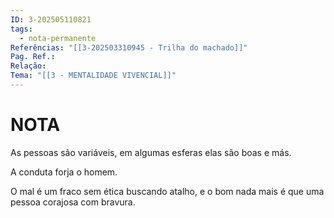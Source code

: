 ```yaml
---
ID: 3-202505110821
tags:
  - nota-permanente
Referências: "[[3-202503310945 - Trilha do machado]]"
Pag. Ref.: 
Relação: 
Tema: "[[3 - MENTALIDADE VIVENCIAL]]"
---
```

# NOTA 

As pessoas são variáveis, em algumas esferas elas são boas e más.

A conduta forja o homem.

O mal é um fraco sem ética buscando atalho, e o bom nada mais é que uma pessoa corajosa com bravura.

